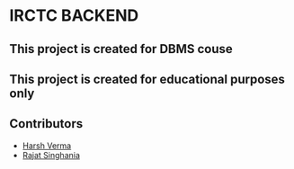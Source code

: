 # IRCTC BACKEND

## This project is created for DBMS couse

## This project is created for educational purposes only

## Contributors

- [Harsh Verma](https://github.com/Harsh3305)
- [Rajat Singhania](https://github.com/rajatsingharia215)

